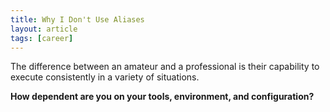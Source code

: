 ```yaml
---
title: Why I Don't Use Aliases
layout: article
tags: [career]
---
```

The difference between an amateur and a professional is their capability to
execute consistently in a variety of situations.

**How dependent are you on your tools, environment, and configuration?**
